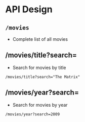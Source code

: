 # API Design

## `/movies`

- Complete list of all movies

## /movies/title?search=

- Search for movies by title
```
/movies/title?search="The Matrix"
```

## /movies/year?search=

- Search for movies by year

```
/movies/year?search=2009
```

